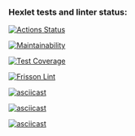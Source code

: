### Hexlet tests and linter status:
[![Actions Status](https://github.com/FrissonFrisson/python-project-50/workflows/hexlet-check/badge.svg)](https://github.com/FrissonFrisson/python-project-50/actions)

[![Maintainability](https://api.codeclimate.com/v1/badges/678c5be549e7e79148fc/maintainability)](https://codeclimate.com/github/FrissonFrisson/python-project-50/maintainability)

[![Test Coverage](https://api.codeclimate.com/v1/badges/678c5be549e7e79148fc/test_coverage)](https://codeclimate.com/github/FrissonFrisson/python-project-50/test_coverage)

[![Frisson Lint](https://github.com/FrissonFrisson/python-project-50/actions/workflows/check_lint.yml/badge.svg)](https://github.com/FrissonFrisson/python-project-50/actions/workflows/check_lint.yml)

[![asciicast](https://asciinema.org/a/WeZ6UAxTIVTtu1LPFz5p4dKpv.svg)](https://asciinema.org/a/WeZ6UAxTIVTtu1LPFz5p4dKpv)


[![asciicast](https://asciinema.org/a/dY1gknXdeb5Jqm2cnDqesVSi7.svg)](https://asciinema.org/a/dY1gknXdeb5Jqm2cnDqesVSi7)


[![asciicast](https://asciinema.org/a/NMqKBoxZkYSZDm6HV0v4Yi8g1.svg)](https://asciinema.org/a/NMqKBoxZkYSZDm6HV0v4Yi8g1)

